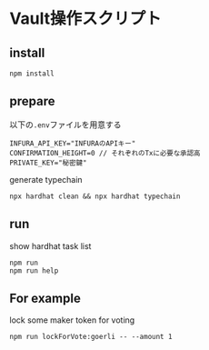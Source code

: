 # Vault操作スクリプト

## install

```
npm install
```

## prepare

以下の`.env`ファイルを用意する

```
INFURA_API_KEY="INFURAのAPIキー"
CONFIRMATION_HEIGHT=0 // それぞれのTxに必要な承認高
PRIVATE_KEY="秘密鍵"
```

generate typechain

```
npx hardhat clean && npx hardhat typechain
```

## run

show hardhat task list

```
npm run
npm run help
```

## For example

lock some maker token for voting

```
npm run lockForVote:goerli -- --amount 1
```
